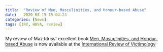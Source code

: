 ```yaml
---
title:  "Review of Men, Masculinities, and Honour-based Abuse"
date:   2020-08-15 15:04:23
categories: [News]
tags: [IRV, HBVA, review]
---
```

My review of Maz Idriss' excellent book [Men, Masculinities, and Honour-based Abuse](https://www.routledge.com/Men-Masculinities-and-Honour-Based-Abuse/Idriss/p/book/9780367204440) is now available at the [International Review of Victimology](https://journals.sagepub.com/doi/full/10.1177/0269758020938253)